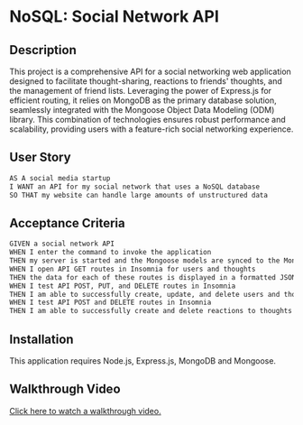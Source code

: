 # NoSQL: Social Network API

## Description

This project is a comprehensive API for a social networking web application designed to facilitate thought-sharing, reactions to friends' thoughts, and the management of friend lists. Leveraging the power of Express.js for efficient routing, it relies on MongoDB as the primary database solution, seamlessly integrated with the Mongoose Object Data Modeling (ODM) library. This combination of technologies ensures robust performance and scalability, providing users with a feature-rich social networking experience.

## User Story

```md
AS A social media startup
I WANT an API for my social network that uses a NoSQL database
SO THAT my website can handle large amounts of unstructured data
```

## Acceptance Criteria

```md
GIVEN a social network API
WHEN I enter the command to invoke the application
THEN my server is started and the Mongoose models are synced to the MongoDB database
WHEN I open API GET routes in Insomnia for users and thoughts
THEN the data for each of these routes is displayed in a formatted JSON
WHEN I test API POST, PUT, and DELETE routes in Insomnia
THEN I am able to successfully create, update, and delete users and thoughts in my database
WHEN I test API POST and DELETE routes in Insomnia
THEN I am able to successfully create and delete reactions to thoughts and add and remove friends to a user’s friend list
```

## Installation

This application requires Node.js, Express.js, MongoDB and Mongoose. 

## Walkthrough Video

[Click here to watch a walkthrough video.](https://drive.google.com/file/d/1-f7hvljkaWgw4BBQrJXAsDsIiBKhCP4R/view)
